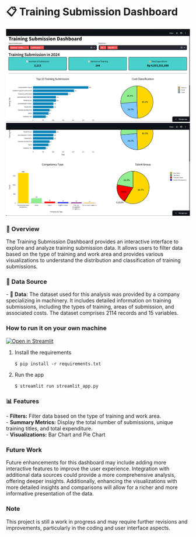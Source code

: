# 📋 Training Submission Dashboard

![image1](https://github.com/FatimatuzzahroMutmainnah/Dashboard/blob/main/dashboard%20image/view1)
![image1](https://github.com/FatimatuzzahroMutmainnah/Dashboard/blob/main/dashboard%20image/view2)

### 🔎 Overview

<p align="left">The Training Submission Dashboard provides an interactive interface to explore and analyze training submission data. It allows users to filter data based on the type of training and work area and provides various visualizations to understand the distribution and classification of training submissions.</p>

### 📑 Data Source

<p align="left">
  - 📑 <strong>Data:</strong> The dataset used for this analysis was provided by a company specializing in machinery. It includes detailed information on training submissions, including the types of training, areas of submission, and associated costs. The dataset comprises 2114 records and 15 variables.</p>

### How to run it on your own machine

[![Open in Streamlit](https://static.streamlit.io/badges/streamlit_badge_black_white.svg)](https://subdash.streamlit.app/)

1. Install the requirements

   ```
   $ pip install -r requirements.txt
   ```

2. Run the app

   ```
   $ streamlit run streamlit_app.py
   ```

### 📊 Features

<p align="left">
  - <strong>Filters:</strong> Filter data based on the type of training and work area.<br>
  - <strong>Summary Metrics:</strong> Display the total number of submissions, unique training titles, and total expenditure.<br>
  - <strong>Visualizations:</strong> Bar Chart and Pie Chart<br></p>

### Future Work

<p align="left">Future enhancements for this dashboard may include adding more interactive features to improve the user experience. Integration with additional data sources could provide a more comprehensive analysis, offering deeper insights. Additionally, enhancing the visualizations with more detailed insights and comparisons will allow for a richer and more informative presentation of the data.</p>

### Note
<p align="left">This project is still a work in progress and may require further revisions and improvements, particularly in the coding and user interface aspects.</P>
